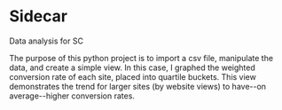 # Sidecar
Data analysis for SC

The purpose of this python project is to import a csv file, manipulate the data, and create a simple view.  In this case, I graphed the 
weighted conversion rate of each site, placed into quartile buckets.  This view demonstrates the trend for larger sites (by website views) 
to have--on average--higher conversion rates.
